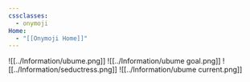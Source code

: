 ```yaml
---
cssclasses:
  - onymoji
Home:
  - "[[Onymoji Home]]"
---
```

![[../Information/ubume.png]]
![[../Information/ubume goal.png]]
![[../Information/seductress.png]]
![[../Information/ubume current.png]]

